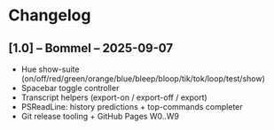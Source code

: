 # Changelog

## [1.0] – Bommel – 2025-09-07
- Hue show-suite (on/off/red/green/orange/blue/bleep/bloop/tik/tok/loop/test/show)
- Spacebar toggle controller
- Transcript helpers (export-on / export-off / export)
- PSReadLine: history predictions + top-commands completer
- Git release tooling + GitHub Pages W0..W9